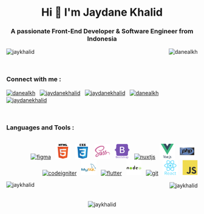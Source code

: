 <h1 align="center">Hi 👋 I'm Jaydane Khalid </h1>
<h3 align="center">A passionate Front-End Developer & Software Engineer from Indonesia</h3>

<span align="left"> <img src="https://komarev.com/ghpvc/?username=jaykhalid&label=Profile%20views&color=0e75b6&style=flat" alt="jaykhalid" /><a href="https://twitter.com/danealkh" target="blank"><img src="https://img.shields.io/twitter/follow/danealkh?logo=twitter&style=for-the-badge" alt="danealkh" align="right" /></a></span>

<br>
<h3 align="left">Connect with me : </h3>
<p align="left">
<a href="https://twitter.com/danealkh" target="blank"><img align="center" src="https://raw.githubusercontent.com/rahuldkjain/github-profile-readme-generator/master/src/images/icons/Social/twitter.svg" alt="danealkh" height="30" width="40" /></a> &nbsp;
<a href="https://www.hackerrank.com/jaydanekhalid" target="blank"><img align="center" src="https://raw.githubusercontent.com/rahuldkjain/github-profile-readme-generator/master/src/images/icons/Social/hackerrank.svg" alt="jaydanekhalid" height="30" width="40" /></a> &nbsp;
<a href="https://linkedin.com/in/jaydanekhalid" target="blank"><img align="center" src="https://raw.githubusercontent.com/rahuldkjain/github-profile-readme-generator/master/src/images/icons/Social/linked-in-alt.svg" alt="jaydanekhalid" height="30" width="40" /></a> &nbsp;
<a href="https://instagram.com/danealkh" target="blank"><img align="center" src="https://raw.githubusercontent.com/rahuldkjain/github-profile-readme-generator/master/src/images/icons/Social/instagram.svg" alt="danealkh" height="30" width="40" /></a> &nbsp;
<a href="https://fb.com/jaydanekhalid" target="blank"><img align="center" src="https://raw.githubusercontent.com/rahuldkjain/github-profile-readme-generator/master/src/images/icons/Social/facebook.svg" alt="jaydanekhalid" height="30" width="40" /></a> 
</p>
<br> 
<h3 align="left">Languages and Tools : </h3>
<p align="right"> 
<a href="https://www.figma.com/" target="_blank" rel="noreferrer"> <br> <img src="https://www.vectorlogo.zone/logos/figma/figma-icon.svg" alt="figma" width="40" height="40"/></a> &nbsp; <a href="https://www.w3.org/html/" target="_blank" rel="noreferrer"> <img src="https://raw.githubusercontent.com/devicons/devicon/master/icons/html5/html5-original-wordmark.svg" alt="html5" width="40" height="40"/></a> &nbsp; <a href="https://www.w3schools.com/css/" target="_blank" rel="noreferrer"><img src="https://raw.githubusercontent.com/devicons/devicon/master/icons/css3/css3-original-wordmark.svg" alt="css3" width="40" height="40"/></a> &nbsp; <a href="https://sass-lang.com" target="_blank" rel="noreferrer"> <img src="https://raw.githubusercontent.com/devicons/devicon/master/icons/sass/sass-original.svg" alt="sass" width="40" height="40"/></a> &nbsp; <a href="https://getbootstrap.com" target="_blank" rel="noreferrer"> <img src="https://raw.githubusercontent.com/devicons/devicon/master/icons/bootstrap/bootstrap-plain-wordmark.svg" alt="bootstrap" width="40" height="40"/></a> &nbsp; 
  <a href="https://nuxtjs.org/" target="_blank" rel="noreferrer"> <img src="https://www.vectorlogo.zone/logos/nuxtjs/nuxtjs-icon.svg" alt="nuxtjs" width="40" height="40"/></a> &nbsp; <a href="https://vuejs.org/" target="_blank" rel="noreferrer"><img src="https://raw.githubusercontent.com/devicons/devicon/master/icons/vuejs/vuejs-original-wordmark.svg" alt="vuejs" width="40" height="40"/></a> &nbsp; <a href="https://www.php.net" target="_blank" rel="noreferrer"><img src="https://raw.githubusercontent.com/devicons/devicon/master/icons/php/php-original.svg" alt="php" width="40" height="40"/></a> &nbsp;  <a href="https://codeigniter.com" target="_blank" rel="noreferrer"> <img src="https://cdn.worldvectorlogo.com/logos/codeigniter.svg" alt="codeigniter" width="40" height="40"/></a> &nbsp; <a href="https://www.mysql.com/" target="_blank" rel="noreferrer"> <img src="https://raw.githubusercontent.com/devicons/devicon/master/icons/mysql/mysql-original-wordmark.svg" alt="mysql" width="40" height="40"/></a> &nbsp; <a href="https://flutter.dev" target="_blank" rel="noreferrer"> <img src="https://www.vectorlogo.zone/logos/flutterio/flutterio-icon.svg" alt="flutter" width="40" height="40"/></a> &nbsp; <a href="https://nodejs.org" target="_blank" rel="noreferrer"> <img src="https://raw.githubusercontent.com/devicons/devicon/master/icons/nodejs/nodejs-original-wordmark.svg" alt="nodejs" width="40" height="40"/></a> &nbsp; <a href="https://git-scm.com/" target="_blank" rel="noreferrer"> <img src="https://www.vectorlogo.zone/logos/git-scm/git-scm-icon.svg" alt="git" width="40" height="40"/></a> &nbsp; <a href="https://reactjs.org/" target="_blank" rel="noreferrer"><img src="https://raw.githubusercontent.com/devicons/devicon/master/icons/react/react-original-wordmark.svg" alt="react" width="40" height="40"/></a> &nbsp; <a href="https://developer.mozilla.org/en-US/docs/Web/JavaScript" target="_blank" rel="noreferrer"><img src="https://raw.githubusercontent.com/devicons/devicon/master/icons/javascript/javascript-original.svg" alt="javascript" width="40" height="40"/></a> 
</p>

<p align="left"><img align="left" src="https://github-readme-stats.vercel.app/api/top-langs?username=jaykhalid&show_icons=true&locale=en&layout=compact" alt="jaykhalid" /></p>

<p align="right">&nbsp;<img align="center" src="https://github-readme-stats.vercel.app/api?username=jaykhalid&show_icons=true&locale=en" alt="jaykhalid" /></p>
<br>
<div align="center"><img align="center" src="https://github-readme-streak-stats.herokuapp.com/?user=jaykhalid&" alt="jaykhalid" /></div>



<!-- - 👋 Hi, I’m @JayKhalid
- 👀 I’m interested in Programming & Automation
- 🌱 I’m currently learning Mobile Development using Flutter
- 💞️ I’m looking to collaborate on learning and build some utilize project for peoples
- 📫 How to reach me? you can go to my LinkedIn : https://www.linkedin.com/in/jaydane-khalid-a069791b2 or DM me on my Instagram @danealkh for discussing about future project.

<!---
Jaykhalid/Jaykhalid is a ✨ special ✨ repository because its `README.md` (this file) appears on your GitHub profile.
You can click the Preview link to take a look at your changes.
--->

